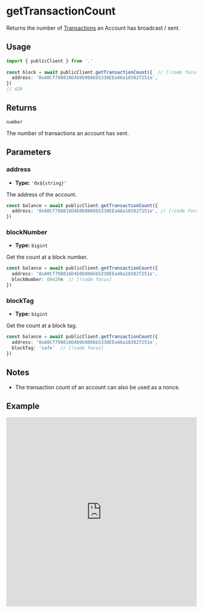 # getTransactionCount

Returns the number of [Transactions](/docs/glossary/terms#TODO) an Account has broadcast / sent.

## Usage

```ts
import { publicClient } from '.'
 
const block = await publicClient.getTransactionCount({  // [!code focus:99]
  address: '0xA0Cf798816D4b9b9866b5330EEa46a18382f251e',
})
// 420
```

## Returns

`number`

The number of transactions an account has sent. 

## Parameters

### address

- **Type:** `'0x${string}'`

The address of the account.

```ts
const balance = await publicClient.getTransactionCount({
  address: '0xA0Cf798816D4b9b9866b5330EEa46a18382f251e', // [!code focus]
})
```

### blockNumber

- **Type:** `bigint`

Get the count at a block number.

```ts
const balance = await publicClient.getTransactionCount({
  address: '0xA0Cf798816D4b9b9866b5330EEa46a18382f251e',
  blockNumber: 69420n  // [!code focus]
})
```

### blockTag

- **Type:** `bigint`

Get the count at a block tag.

```ts
const balance = await publicClient.getTransactionCount({
  address: '0xA0Cf798816D4b9b9866b5330EEa46a18382f251e',
  blockTag: 'safe'  // [!code focus]
})
```

## Notes

- The transaction count of an account can also be used as a nonce.

## Example

<iframe frameborder="0" width="100%" height="500px" src="https://replit.com/@jxom/getBlockNumber?embed=true"></iframe>